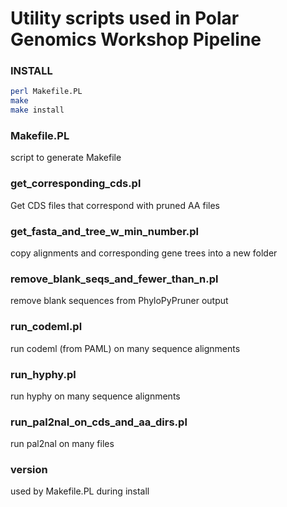 # Utility scripts used in Polar Genomics Workshop Pipeline

### INSTALL

```bash
perl Makefile.PL
make
make install
```

### Makefile.PL

script to generate Makefile

### get_corresponding_cds.pl

Get CDS files that correspond with pruned AA files

### get_fasta_and_tree_w_min_number.pl

copy alignments and corresponding gene trees into a new folder

### remove_blank_seqs_and_fewer_than_n.pl

remove blank sequences from PhyloPyPruner output

### run_codeml.pl

run codeml (from PAML) on many sequence alignments

### run_hyphy.pl

run hyphy on many sequence alignments

### run_pal2nal_on_cds_and_aa_dirs.pl

run pal2nal on many files

### version

used by Makefile.PL during install
